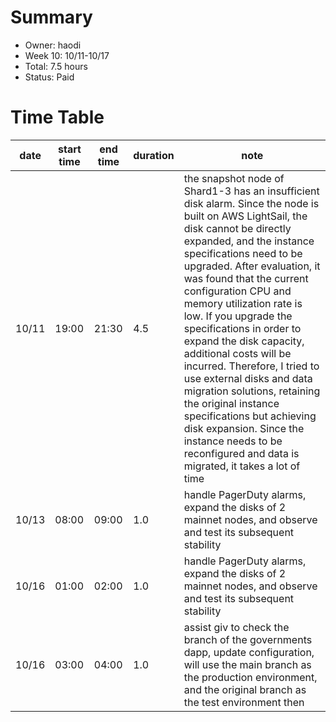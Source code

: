 # Summary
* Owner: haodi
* Week 10: 10/11-10/17
* Total: 7.5 hours
* Status: Paid

# Time Table
| date  | start time  | end time | duration  |  note |
|---|---|---|---|---|
| 10/11 | 19:00 | 21:30 | 4.5 | the snapshot node of Shard1-3 has an insufficient disk alarm. Since the node is built on AWS LightSail, the disk cannot be directly expanded, and the instance specifications need to be upgraded. After evaluation, it was found that the current configuration CPU and memory utilization rate is low. If you upgrade the specifications in order to expand the disk capacity, additional costs will be incurred. Therefore, I tried to use external disks and data migration solutions, retaining the original instance specifications but achieving disk expansion. Since the instance needs to be reconfigured and data is migrated, it takes a lot of time |
| 10/13 | 08:00 | 09:00 | 1.0 | handle PagerDuty alarms, expand the disks of 2 mainnet nodes, and observe and test its subsequent stability |
| 10/16 | 01:00 | 02:00 | 1.0 | handle PagerDuty alarms, expand the disks of 2 mainnet nodes, and observe and test its subsequent stability |
| 10/16 | 03:00 | 04:00 | 1.0 | assist giv to check the branch of the governments dapp, update configuration, will use the main branch as the production environment, and the original branch as the test environment then |